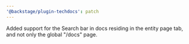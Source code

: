 ```yaml
---
'@backstage/plugin-techdocs': patch
---
```


Added support for the Search bar in docs residing in the entity page tab, and not only the global "/docs" page.
